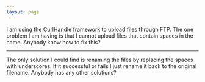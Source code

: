 ```yaml
---
layout: page
---
```


I am using the CurlHandle framework to upload files through FTP. The one problem I am having is that I cannot upload files that contain spaces in the name. Anybody know how to fix this?

----

The only solution I could find is renaming the files by replacing the spaces with underscores. If it successful or fails I just rename it back to the original filename. Anybody has any other solutions?
